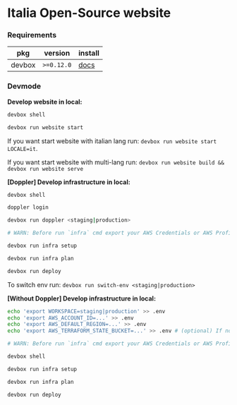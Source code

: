 # Italia Open-Source website

### Requirements

|pkg|version|install|
|---|---|---|
|devbox|`>=0.12.0`|[docs](https://www.jetify.com/devbox/docs/installing_devbox/#install-devbox)|

### Devmode

**Develop website in local:**

```bash
devbox shell

devbox run website start
```

If you want start website with italian lang run: `devbox run website start LOCALE=it`.

If you want start website with multi-lang run: `devbox run website build && devbox run website serve`

**[Doppler] Develop infrastructure in local:**

```bash
devbox shell

doppler login

devbox run doppler <staging|production>

# WARN: Before run `infra` cmd export your AWS Credentials or AWS Profile into .env

devbox run infra setup

devbox run infra plan

devbox run deploy
```

To switch env run: `devbox run switch-env <staging|production>`

**[Without Doppler] Develop infrastructure in local:**

```bash
echo 'export WORKSPACE=staging|production' >> .env
echo 'export AWS_ACCOUNT_ID=...' >> .env
echo 'export AWS_DEFAULT_REGION=...' >> .env
echo 'export AWS_TERRAFORM_STATE_BUCKET=...' >> .env # (optional) If not set by default use local backend

# WARN: Before run `infra` cmd export your AWS Credentials or AWS Profile into .env

devbox shell

devbox run infra setup

devbox run infra plan

devbox run deploy
```
